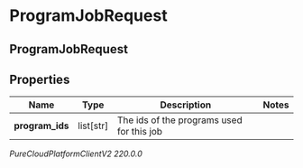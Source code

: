 # ProgramJobRequest

## ProgramJobRequest

## Properties

|Name | Type | Description | Notes|
|------------ | ------------- | ------------- | -------------|
| **program_ids** | list[str] | The ids of the programs used for this job | |



_PureCloudPlatformClientV2 220.0.0_
